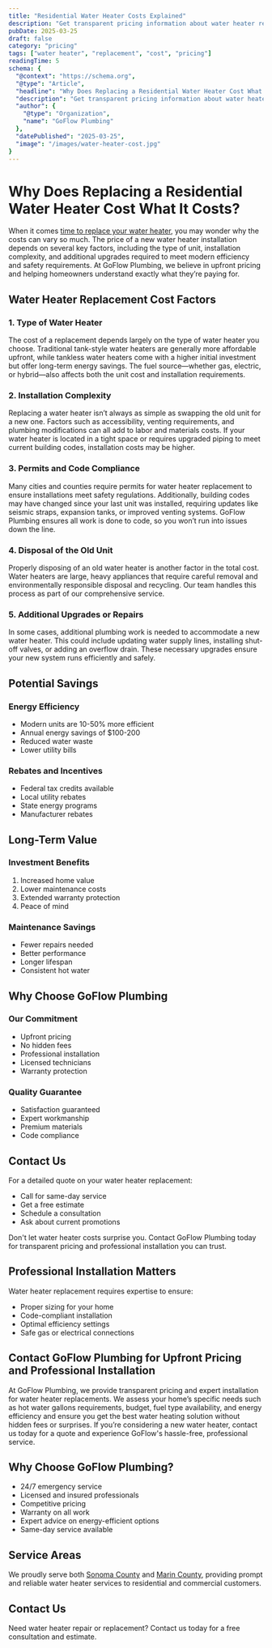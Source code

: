```yaml
---
title: "Residential Water Heater Costs Explained"
description: "Get transparent pricing information about water heater replacement costs, including installation, removal, and potential savings."
pubDate: 2025-03-25
draft: false
category: "pricing"
tags: ["water heater", "replacement", "cost", "pricing"]
readingTime: 5
schema: {
  "@context": "https://schema.org",
  "@type": "Article",
  "headline": "Why Does Replacing a Residential Water Heater Cost What It Costs?",
  "description": "Get transparent pricing information about water heater replacement costs, including installation, removal, and potential savings.",
  "author": {
    "@type": "Organization",
    "name": "GoFlow Plumbing"
  },
  "datePublished": "2025-03-25",
  "image": "/images/water-heater-cost.jpg"
}
---
```


# Why Does Replacing a Residential Water Heater Cost What It Costs?

When it comes [time to replace your water heater](/articles/water-heater-replacement-signs), you may wonder why the costs can vary so much. The price of a new water heater installation depends on several key factors, including the type of unit, installation complexity, and additional upgrades required to meet modern efficiency and safety requirements. At GoFlow Plumbing, we believe in upfront pricing and helping homeowners understand exactly what they’re paying for.

## Water Heater Replacement Cost Factors

### 1. Type of Water Heater
The cost of a replacement depends largely on the type of water heater you choose. Traditional tank-style water heaters are generally more affordable upfront, while tankless water heaters come with a higher initial investment but offer long-term energy savings. The fuel source—whether gas, electric, or hybrid—also affects both the unit cost and installation requirements.

### 2. Installation Complexity
Replacing a water heater isn’t always as simple as swapping the old unit for a new one. Factors such as accessibility, venting requirements, and plumbing modifications can all add to labor and materials costs. If your water heater is located in a tight space or requires upgraded piping to meet current building codes, installation costs may be higher.

### 3. Permits and Code Compliance
Many cities and counties require permits for water heater replacement to ensure installations meet safety regulations. Additionally, building codes may have changed since your last unit was installed, requiring updates like seismic straps, expansion tanks, or improved venting systems. GoFlow Plumbing ensures all work is done to code, so you won’t run into issues down the line.

### 4. Disposal of the Old Unit
Properly disposing of an old water heater is another factor in the total cost. Water heaters are large, heavy appliances that require careful removal and environmentally responsible disposal and recycling. Our team handles this process as part of our comprehensive service.

### 5. Additional Upgrades or Repairs
In some cases, additional plumbing work is needed to accommodate a new water heater. This could include updating water supply lines, installing shut-off valves, or adding an overflow drain. These necessary upgrades ensure your new system runs efficiently and safely.

## Potential Savings

### Energy Efficiency
- Modern units are 10-50% more efficient
- Annual energy savings of $100-200
- Reduced water waste
- Lower utility bills

### Rebates and Incentives
- Federal tax credits available
- Local utility rebates
- State energy programs
- Manufacturer rebates

## Long-Term Value

### Investment Benefits
1. Increased home value
2. Lower maintenance costs
3. Extended warranty protection
4. Peace of mind

### Maintenance Savings
- Fewer repairs needed
- Better performance
- Longer lifespan
- Consistent hot water

## Why Choose GoFlow Plumbing

### Our Commitment
- Upfront pricing
- No hidden fees
- Professional installation
- Licensed technicians
- Warranty protection

### Quality Guarantee
- Satisfaction guaranteed
- Expert workmanship
- Premium materials
- Code compliance

## Contact Us

For a detailed quote on your water heater replacement:
- Call for same-day service
- Get a free estimate
- Schedule a consultation
- Ask about current promotions

Don't let water heater costs surprise you. Contact GoFlow Plumbing today for transparent pricing and professional installation you can trust.

## Professional Installation Matters

Water heater replacement requires expertise to ensure:
- Proper sizing for your home
- Code-compliant installation
- Optimal efficiency settings
- Safe gas or electrical connections

## Contact GoFlow Plumbing for Upfront Pricing and Professional Installation

At GoFlow Plumbing, we provide transparent pricing and expert installation for water heater replacements. We assess your home’s specific needs such as hot water gallons requirements, budget, fuel type availability, and energy efficiency  and ensure you get the best water heating solution without hidden fees or surprises. If you’re considering a new water heater, contact us today for a quote and experience GoFlow's hassle-free, professional service.

## Why Choose GoFlow Plumbing?

- 24/7 emergency service
- Licensed and insured professionals
- Competitive pricing
- Warranty on all work
- Expert advice on energy-efficient options
- Same-day service available

## Service Areas

We proudly serve both [Sonoma County](/sonoma-county-plumbing) and [Marin County](/marin-county-plumbing), providing prompt and reliable water heater services to residential and commercial customers.

## Contact Us

Need water heater repair or replacement? Contact us today for a free consultation and estimate.
